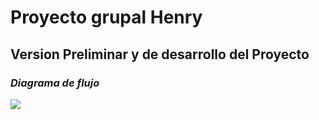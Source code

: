 # Proyecto grupal Henry

## Version Preliminar y de desarrollo del Proyecto

### ***Diagrama de flujo***
 ![](https://github.com/Fe23arg/PG_12/blob/main/diagrama%20flujo.png)
